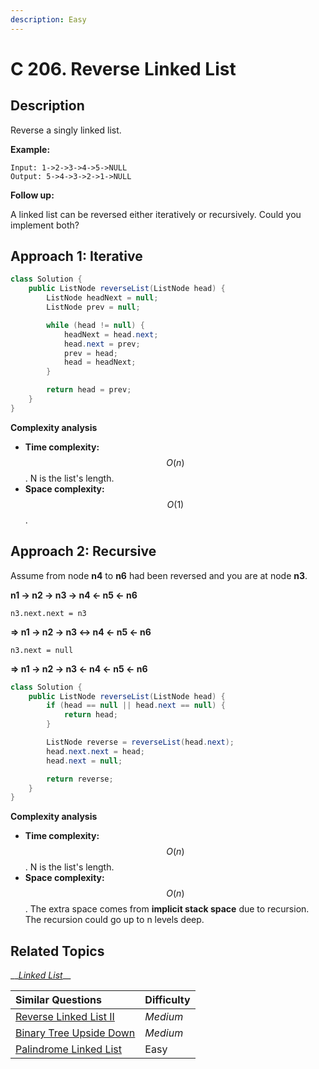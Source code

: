 ```yaml
---
description: Easy
---
```


# C 206. Reverse Linked List

## Description

Reverse a singly linked list.

**Example:**

```text
Input: 1->2->3->4->5->NULL
Output: 5->4->3->2->1->NULL
```

**Follow up:**

A linked list can be reversed either iteratively or recursively. Could you implement both?

## Approach 1: Iterative

```java
class Solution {
    public ListNode reverseList(ListNode head) {
        ListNode headNext = null;
        ListNode prev = null;

        while (head != null) {
            headNext = head.next;
            head.next = prev;
            prev = head;
            head = headNext;
        }

        return head = prev;
    }
}
```

**Complexity analysis**

* **Time complexity:** $$O(n)$$. N is the list's length.
* **Space complexity:** $$O(1)$$.

## Approach 2: Recursive

Assume from node **n4** to **n6** had been reversed and you are at node **n3**.

**n1 -&gt; n2 -&gt; n3 -&gt; n4 &lt;- n5 &lt;- n6**

`n3.next.next = n3`

**=&gt; n1 -&gt; n2 -&gt; n3 &lt;-&gt; n4 &lt;- n5 &lt;- n6**

`n3.next = null`

 **=&gt; n1 -&gt; n2 -&gt; n3 &lt;- n4 &lt;- n5 &lt;- n6**

```java
class Solution {
    public ListNode reverseList(ListNode head) {
        if (head == null || head.next == null) {
            return head;
        }

        ListNode reverse = reverseList(head.next);
        head.next.next = head;
        head.next = null;

        return reverse;
    }
}
```

**Complexity analysis**

* **Time complexity:** $$O(n)$$. N is the list's length.
* **Space complexity:** $$O(n)$$. The extra space comes from **implicit stack space** due to recursion. The recursion could go up to n levels deep.

## Related Topics

\_\_[_Linked List_](https://leetcode.com/tag/linked-list/)\_\_

| Similar Questions | Difficulty |
| :--- | :--- |
| [Reverse Linked List II](b-92.-reverse-linked-list-ii.md) | _Medium_ |
| [Binary Tree Upside Down](b-156.-binary-tree-upside-down.md) | _Medium_ |
| [Palindrome Linked List](234.-panlindrome-linked-list.md) | Easy |

